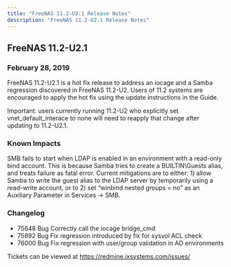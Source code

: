 ```yaml
---
title: "FreeNAS 11.2-U2.1 Release Notes"
description: "FreeNAS 11.2-U2.1 Release Notes"
---
```


## FreeNAS 11.2-U2.1

### February 28, 2019

FreeNAS 11.2-U2.1 is a hot fix release to address an iocage and a Samba regression discovered in FreeNAS 11.2-U2. Users of 11.2 systems are encouraged to apply the hot fix using the update instructions in the Guide.

Important: users currently running 11.2-U2 who explicitly set vnet_default_interace to none will need to reapply that change after updating to 11.2-U2.1.

### Known Impacts

SMB fails to start when LDAP is enabled in an environment with a read-only bind account. This is because Samba tries to create a BUILTIN\Guests alias, and treats failure as fatal error. Current mitigations are to either: 1) allow Samba to write the guest alias to the LDAP server by temporarily using a read-write account, or to 2) set “winbind nested groups = no” as an Auxiliary Parameter in Services → SMB.

### Changelog

+ 75648	Bug	Correctly call the iocage bridge_cmd
+ 75892	Bug	Fix regression introduced by fix for sysvol ACL check
+ 76000	Bug	Fix regression with user/group validation in AD environments

Tickets can be viewed at https://redmine.ixsystems.com/issues/